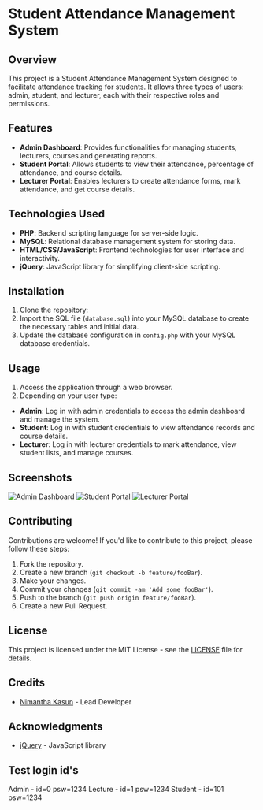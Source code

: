 # Student Attendance Management System

## Overview
This project is a Student Attendance Management System designed to facilitate attendance tracking for students. It allows three types of users: admin, student, and lecturer, each with their respective roles and permissions.

## Features
- **Admin Dashboard**: Provides functionalities for managing students, lecturers, courses and generating reports.
- **Student Portal**: Allows students to view their attendance, percentage of attendance, and course details.
- **Lecturer Portal**: Enables lecturers to create attendance forms, mark attendance, and get course details.

## Technologies Used
- **PHP**: Backend scripting language for server-side logic.
- **MySQL**: Relational database management system for storing data.
- **HTML/CSS/JavaScript**: Frontend technologies for user interface and interactivity.
- **jQuery**: JavaScript library for simplifying client-side scripting.

## Installation
1. Clone the repository:
2. Import the SQL file (`database.sql`) into your MySQL database to create the necessary tables and initial data.
3. Update the database configuration in `config.php` with your MySQL database credentials.

## Usage
1. Access the application through a web browser.
2. Depending on your user type:
- **Admin**: Log in with admin credentials to access the admin dashboard and manage the system.
- **Student**: Log in with student credentials to view attendance records and course details.
- **Lecturer**: Log in with lecturer credentials to mark attendance, view student lists, and manage courses.

## Screenshots
![Admin Dashboard](screenshots/admin-dashboard.png)
![Student Portal](screenshots/student-portal.png)
![Lecturer Portal](screenshots/lecturer-portal.png)

## Contributing
Contributions are welcome! If you'd like to contribute to this project, please follow these steps:
1. Fork the repository.
2. Create a new branch (`git checkout -b feature/fooBar`).
3. Make your changes.
4. Commit your changes (`git commit -am 'Add some fooBar'`).
5. Push to the branch (`git push origin feature/fooBar`).
6. Create a new Pull Request.

## License
This project is licensed under the MIT License - see the [LICENSE](LICENSE) file for details.

## Credits
- [Nimantha Kasun](https://github.com/nimantha2000) - Lead Developer

## Acknowledgments
- [jQuery](https://jquery.com/) - JavaScript library


## Test login id's

Admin	- id=0  	psw=1234
Lecture - id=1		psw=1234
Student	- id=101	psw=1234

